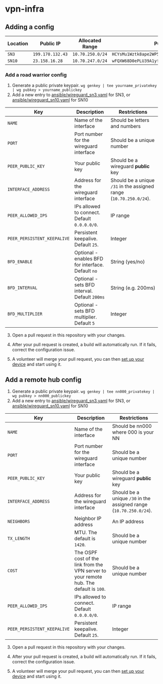# vpn-infra

## Adding a config

| Location  | Public IP | Allocated Range | Public Key |
| ------------- | ------------- | ------------- | ------------- |
| `SN3` | `199.170.132.43` | `10.70.250.0/24` | `HCYsMu1Wztk8ape2WP5HYiFZnNpn07guRNvKZw/e0mk=` |
| `SN10` | `23.158.16.28` | `10.70.247.0/24` | `wFQXW68D0ePLU39A1yfuIRH7oyH3ZIfb424OczjI7Ak=` |

### Add a road warrior config

1. Generate a public private keypair. `wg genkey | tee yourname_privatekey | wg pubkey > yourname_publickey`
2. Add a new entry to [ansible/wireguard_sn3.yaml](./ansible/wireguard_sn3.yaml) for SN3, or [ansible/wireguard_sn10.yaml](./ansible/wireguard_sn10.yaml) for SN10

| Key  | Description | Restrictions |
| ------------- | ------------- | ------------- |
| `NAME`  | Name of the interface  | Should be letters and numbers |
| `PORT`  | Port number for the wireguard interface | Should be a unique number |
| `PEER_PUBLIC_KEY` | Your public key | Should be a wireguard **public** key  |
| `INTERFACE_ADDRESS` | Address for the wireguard interface | Should be a unique `/31` in the assigned range (`10.70.250.0/24`). |
| `PEER_ALLOWED_IPS` | IPs allowed to connect. Default `0.0.0.0/0`. | IP range |
| `PEER_PERSISTENT_KEEPALIVE` | Persistent keepalive. Default `25`. | Integer |
| `BFD_ENABLE` | Optional - enables BFD for interface. Default `no` | String (yes/no) |
| `BFD_INTERVAL` | Optional - sets BFD interval. Default `200ms` | String (e.g. 200ms) |
| `BFD_MULTIPLIER` | Optional - sets BFD multiplier. Default `5` | Integer |

3. Open a pull request in this repository with your changes.

4. After your pull request is created, a build will automatically run. If it fails, correct the configuration issue.

5. A volunteer will merge your pull request, you can then [set up your device](https://wiki.nycmesh.net/books/5-networking/page/wireguard-vpn-setup-guide) and start using it.

## Add a remote hub config

1. Generate a public private keypair. `wg genkey | tee nn000_privatekey | wg pubkey > nn000_publickey`
2. Add a new entry to [ansible/wireguard_sn3.yaml](./ansible/wireguard_sn3.yaml) for SN3, or [ansible/wireguard_sn10.yaml](./ansible/wireguard_sn10.yaml) for SN10

| Key  | Description | Restrictions |
| ------------- | ------------- | ------------- |
| `NAME`  | Name of the interface  | Should be nn000 where 000 is your NN |
| `PORT`  | Port number for the wireguard interface | Should be a unique number |
| `PEER_PUBLIC_KEY` | Your public key | Should be a wireguard **public** key  |
| `INTERFACE_ADDRESS` | Address for the wireguard interface | Should be a unique `/30` in the assigned range (`10.70.250.0/24`). |
| `NEIGHBORS` | Neighbor IP address  | An IP address |
| `TX_LENGTH` | MTU. The default is `1420`.  | Should be a unique number |
| `COST` | The OSPF cost of the link from the VPN server to your remote hub. The default is `100`.  | Should be a unique number |
| `PEER_ALLOWED_IPS` | IPs allowed to connect. Default `0.0.0.0/0`. | IP range |
| `PEER_PERSISTENT_KEEPALIVE` | Persistent keepalive. Default `25`. | Integer |

3. Open a pull request in this repository with your changes.

4. After your pull request is created, a build will automatically run. If it fails, correct the configuration issue.

5. A volunteer will merge your pull request, you can then [set up your device](https://wiki.nycmesh.net/books/5-networking/page/wireguard-vpn-setup-guide) and start using it.
